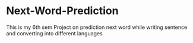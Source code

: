 # Next-Word-Prediction
This is my 6th sem Project on prediction next word while writing sentence and converting into different languages
